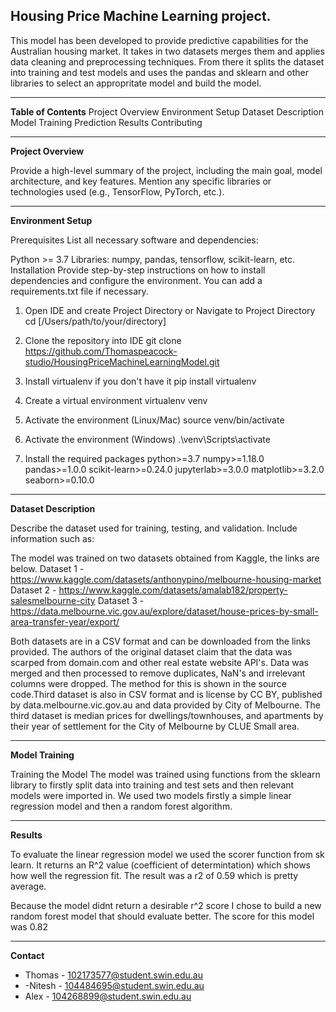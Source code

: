 **Housing Price Machine Learning project.**
------------------------------------------------------------------------------------------------------------------------------------------------------------------------------------------------------------------------------------------------------------
This model has been developed to provide predictive capabilities for the Australian housing market. It takes in two datasets merges them and applies data cleaning and preprocessing techniques. 
From there it splits the dataset into training and test models and uses the pandas and sklearn and other libraries to select an appropritate model and build the model.

------------------------------------------------------------------------------------------------------------------------------------------------------------------------------------------------------------------------------------------------------------
**Table of Contents**
Project Overview
Environment Setup
Dataset Description
Model Training
Prediction
Results
Contributing

------------------------------------------------------------------------------------------------------------------------------------------------------------------------------------------------------------------------------------------------------------
**Project Overview**

Provide a high-level summary of the project, including the main goal, model architecture, and key features. Mention any specific libraries or technologies used (e.g., TensorFlow, PyTorch, etc.).

------------------------------------------------------------------------------------------------------------------------------------------------------------------------------------------------------------------------------------------------------------
**Environment Setup**

Prerequisites
List all necessary software and dependencies:

Python >= 3.7
Libraries: numpy, pandas, tensorflow, scikit-learn, etc.
Installation
Provide step-by-step instructions on how to install dependencies and configure the environment. You can add a requirements.txt file if necessary.


1. Open IDE and create Project Directory or Navigate to Project Directory
cd [/Users/path/to/your/directory]

2. Clone the repository into IDE
git clone https://github.com/Thomaspeacock-studio/HousingPriceMachineLearningModel.git

3. Install virtualenv if you don't have it
pip install virtualenv

4. Create a virtual environment
virtualenv venv

5. Activate the environment (Linux/Mac)
source venv/bin/activate

6. Activate the environment (Windows)
.\venv\Scripts\activate

7. Install the required packages
python>=3.7
numpy>=1.18.0
pandas>=1.0.0
scikit-learn>=0.24.0
jupyterlab>=3.0.0
matplotlib>=3.2.0
seaborn>=0.10.0



------------------------------------------------------------------------------------------------------------------------------------------------------------------------------------------------------------------------------------------------------------
**Dataset Description**

Describe the dataset used for training, testing, and validation. Include information such as:

The model was trained on two datasets obtained from Kaggle, the links are below. 
Dataset 1 - https://www.kaggle.com/datasets/anthonypino/melbourne-housing-market
Dataset 2 - https://www.kaggle.com/datasets/amalab182/property-salesmelbourne-city
Dataset 3 - https://data.melbourne.vic.gov.au/explore/dataset/house-prices-by-small-area-transfer-year/export/

Both datasets are in a CSV format and can be downloaded from the links provided. The authors of the original dataset claim that the data was scarped from domain.com and other real estate website API's. 
Data was merged and then processed to remove duplicates, NaN's and irrelevant columns were dropped. The method for this is shown in the source code.Third dataset is also in CSV format and is license by CC BY, published by data.melbourne.vic.gov.au and data provided by City of Melbourne. The third dataset is median prices for dwellings/townhouses, and apartments by their year of settlement for the City of Melbourne by CLUE Small area.

------------------------------------------------------------------------------------------------------------------------------------------------------------------------------------------------------------------------------------------------------------
**Model Training**

Training the Model
The model was trained using functions from the sklearn library to firstly split data into training and test sets and then relevant models were imported in. We used two models firstly a simple linear regression model and then a random forest algorithm. 

------------------------------------------------------------------------------------------------------------------------------------------------------------------------------------------------------------------------------------------------------------
**Results**

To evaluate the linear regression model we used the scorer function from sk learn. It returns an R^2 value (coefficient of determintation) which shows how well the regression fit. The result was a r2 of 0.59 which is pretty average. 

Because the model didnt return a desirable r^2 score I chose to build a new random forest model that should evaluate better. The score for this model was 0.82


------------------------------------------------------------------------------------------------------------------------------------------------------------------------------------------------------------------------------------------------------------
**Contact**
- Thomas - 102173577@student.swin.edu.au
- -Nitesh - 104484695@student.swin.edu.au
- Alex - 104268899@student.swin.edu.au
